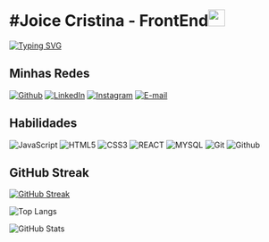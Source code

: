 # #Joice Cristina - FrontEnd<img height="30px" src="https://skillicons.dev/icons?i=devto" />

<a href="https://git.io/typing-svg">
  <img src="https://readme-typing-svg.herokuapp.com/?color=8de538&size=16&lines=Open+to+Work" alt="Typing SVG">
</a>

## Minhas Redes
[![Github](https://img.shields.io/badge/Github-000?style=for-the-badge&logo=github)](https://github.com/joicecriss)
[![LinkedIn](https://img.shields.io/badge/LinkedIn-000?style=for-the-badge&logo=linkedin&logoColor=0E76A8)](https://www.linkedin.com/in/joice-cristina-alves-de-oliveira)
[![Instagram](https://img.shields.io/badge/Instagram-000?style=for-the-badge&logo=instagram)](https://www.instagram.com/joicristinaa/)
[![E-mail](https://img.shields.io/badge/-Email-000?style=for-the-badge&logo=microsoft-outlook)](joice1509oliveira@gmail.com)

## Habilidades
![JavaScript](https://img.shields.io/badge/JavaScript-000?style=for-the-badge&logo=javascript)
![HTML5](https://img.shields.io/badge/HTML5-000?style=for-the-badge&logo=html5)
![CSS3](https://img.shields.io/badge/CSS3-000?style=for-the-badge&logo=css3&logoColor=264CE4)
![REACT](https://img.shields.io/badge/REACT-000?style=for-the-badge&logo=react)
![MYSQL](https://img.shields.io/badge/MYSQL-000?style=for-the-badge&logo=mysql) 
![Git](https://img.shields.io/badge/Git-000?style=for-the-badge&logo=git)
![Github](https://img.shields.io/badge/Github-000?style=for-the-badge&logo=Github)

## GitHub Streak 
[![GitHub Streak](https://streak-stats.demolab.com?user=joicecriss&theme=ambient-gradient)](https://git.io/streak-stats)

![Top Langs](https://github-readme-stats-git-masterrstaa-rickstaa.vercel.app/api/top-langs/?username=JonathanWallace&layout=compact&bg_color=000&border_color=30A3DC&title_color=E94D5F&text_color=FFF)

![GitHub Stats](https://github-readme-stats.vercel.app/api?username=JonathanWallace&theme=transparent&bg_color=000&border_color=30A3DC&show_icons=true&icon_color=30A3DC&title_color=E94D5F&text_color=FFF)
